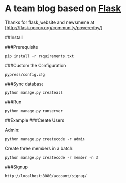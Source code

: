 A team blog based on [Flask](http://flask.pocoo.org/)
===

Thanks for flask_website and newsmeme at [http://flask.pocoo.org/community/poweredby/]

##Install

###Prerequisite

	pip install -r requirements.txt

###Custom the Configuration
	
	pypress/config.cfg

###Sync database

	python manage.py createall

###Run

	python manage.py runserver

##Example
###Create Users

Admin:

	python manage.py createcode -r admin

Create three members in a batch:
	
	python manage.py createcode -r member -n 3

###Signup
	
	http://localhost:8080/account/signup/